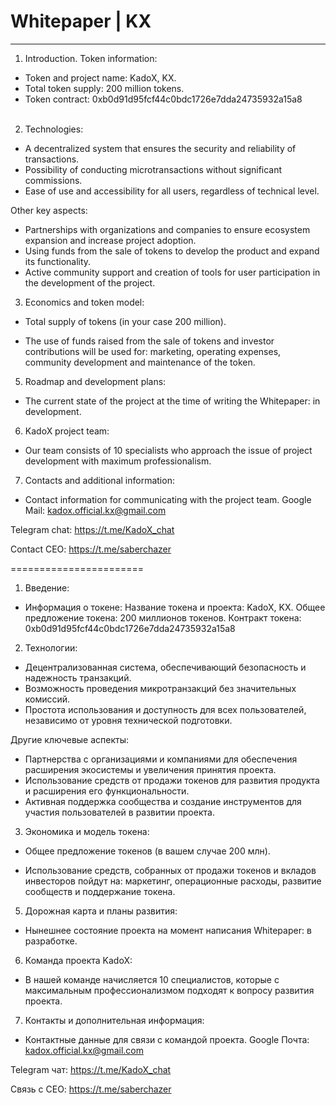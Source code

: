 # Whitepaper | KX
------------------
1. Introduction.
 Token information:
 - Token and project name: KadoX, KX.<br>
 - Total token supply: 200 million tokens.<br>
 - Token contract: 0xb0d91d95fcf44c0bdc1726e7dda24735932a15a8
<br><br>
 2. Technologies:
 - A decentralized system that ensures the security and reliability of transactions.
 - Possibility of conducting microtransactions without significant commissions.
 - Ease of use and accessibility for all users, regardless of technical level.

 Other key aspects:
 - Partnerships with organizations and companies to ensure ecosystem expansion and increase project adoption.
 - Using funds from the sale of tokens to develop the product and expand its functionality.
 - Active community support and creation of tools for user participation in the development of the project.

 3. Economics and token model:
 - Total supply of tokens (in your case 200 million).

 - The use of funds raised from the sale of tokens and investor contributions will be used for: marketing, operating expenses, community development and maintenance of the token.

 5. Roadmap and development plans:
 - The current state of the project at the time of writing the Whitepaper: in development.

 6. KadoX project team:
 - Our team consists of 10 specialists who approach the issue of project development with maximum professionalism.

 7. Contacts and additional information:
 - Contact information for communicating with the project team.
 Google Mail: kadox.official.kx@gmail.com

 Telegram chat:
 https://t.me/KadoX_chat

 Contact CEO:
 https://t.me/saberchazer


=======================


 1. Введение:
- Информация о токене:
Название токена и проекта: KadoX, KX.
Общее предложение токена: 200 миллионов токенов.
Контракт токена: 0xb0d91d95fcf44c0bdc1726e7dda24735932a15a8

2. Технологии:
- Децентрализованная система, обеспечивающий безопасность и надежность транзакций.
- Возможность проведения микротранзакций без значительных комиссий.
- Простота использования и доступность для всех пользователей, независимо от уровня технической подготовки.

Другие ключевые аспекты:
- Партнерства с организациями и компаниями для обеспечения расширения экосистемы и увеличения принятия проекта.
- Использование средств от продажи токенов для развития продукта и расширения его функциональности.
- Активная поддержка сообщества и создание инструментов для участия пользователей в развитии проекта.

3. Экономика и модель токена:
- Общее предложение токенов (в вашем случае 200 млн).

- Использование средств, собранных от продажи токенов и вкладов инвесторов пойдут на: маркетинг, операционные расходы, развитие сообществ и поддержание токена.

5. Дорожная карта и планы развития:
- Нынешнее состояние проекта на момент написания Whitepaper: в разработке.

6. Команда проекта KadoX:
- В нашей команде начисляется 10 специалистов, которые с максимальным профессионализмом подходят к вопросу развития проекта.

7. Контакты и дополнительная информация:
- Контактные данные для связи с командой проекта.
Google Почта: kadox.official.kx@gmail.com

Telegram чат:
https://t.me/KadoX_chat

Связь с CEO:
https://t.me/saberchazer

